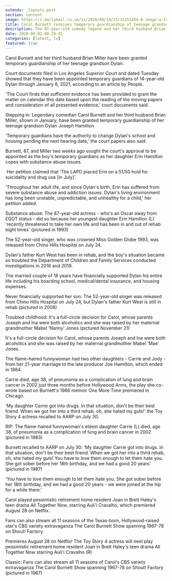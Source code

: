 ```yaml
---
extends: _layouts.post
section: content
image: https://i.dailymail.co.uk/1s/2020/08/19/23/32151454-0-image-a-154_1597875797296.jpg 
title: Carol Burnett receives temporary guardianship of teenage grandson Dylan 
description: The 87-year-old comedy legend and her third husband Brian Miller have been granted temporary guardianship of her teenage grandson Dylan. 
date: 2020-09-02-08-29-41 
categories: [latest, tv] 
featured: true 
--- 
```

Carol Burnett and her third husband Brian Miller have been granted temporary guardianship of her teenage grandson Dylan.

Court documents filed in Los Angeles Superior Court and dated Tuesday showed that they have been appointed temporary guardians of 14-year-old Dylan through January 8, 2021, according to an article by People.

'The Court finds that sufficient evidence has been provided to grant the matter on calendar this date based upon the reading of the moving papers and consideration of all presented evidence,' court documents said.

Stepping in: Legendary comedian Carol Burnett and her third husband Brian Miller, shown in January, have been granted temporary guardianship of her teenage grandson Dylan Joseph Hamilton

'Temporary guardians have the authority to change Dylan's school and housing pending the next hearing date,' the court papers also said.

Burnett, 87, and Miller two weeks ago sought the court's approval to be appointed as the boy's temporary guardians as her daughter Erin Hamilton copes with substance abuse issues.

 Her petition claimed that 'The LAPD placed Erin on a 51/50 hold for suicidality and drug use [in July]'.

'Throughout her adult life, and since Dylan's birth, Erin has suffered from severe substance abuse and addiction issues. Dylan's living environment has long been unstable, unpredictable, and unhealthy for a child,' her petition added.

Substance abuse: The 87-year-old actress - who's an Oscar away from EGOT status - did so because her youngest daughter Erin Hamilton (L) 'recently threatened to take her own life and has been in and out of rehab eight times' (pictured in 1993)

The 52-year-old singer, who was crowned Miss Golden Globe 1993, was released from Chino Hills Hospital on July 24.

Dylan's father Kurt West has been in rehab, and the boy's situation became so troubled the Department of Children and Family Services conducted investigations in 2018 and 2019.

The married couple of 18 years have financially supported Dylan his entire life including his boarding school, medical/dental insurance, and housing expenses.   

Never financially supported her son: The 52-year-old singer was released from Chino Hills Hospital on July 24, but Dylan's father Kurt West is still in rehab (pictured in 2008)

Troubled childhood: It's a full-circle decision for Carol, whose parents Joseph and Ina were both alcoholics and she was raised by her maternal grandmother Mabel 'Nanny' Jones (pictured November 21)

It's a full-circle decision for Carol, whose parents Joseph and Ina were both alcoholics and she was raised by her maternal grandmother Mabel 'Mae' Jones.

The flame-haired funnywoman had two other daughters - Carrie and Jody - from her 21-year marriage to the late producer Joe Hamilton, which ended in 1984.

Carrie died, age 38, of pneumonia as a complication of lung and brain cancer in 2002 just three months before Hollywood Arms, the play she co-wrote based on Burnett's 1986 memoir One More Time premiered in Chicago.

'My daughter Carrie got into drugs. In that situation, don't be their best friend. When we got her into a third rehab, oh, she hated my guts!' the Toy Story 4 actress recalled to AARP on July 30.

RIP: The flame-haired funnywoman's eldest daughter Carrie (L) died, age 38, of pneumonia as a complication of lung and brain cancer in 2002 (pictured in 1983)

Burnett recalled to AARP on July 30: 'My daughter Carrie got into drugs. In that situation, don't be their best friend. When we got her into a third rehab, oh, she hated my guts! You have to love them enough to let them hate you. She got sober before her 18th birthday, and we had a good 20 years' (pictured in 1987)

'You have to love them enough to let them hate you. She got sober before her 18th birthday, and we had a good 20 years - we were joined at the hip for a while there.'

Carol played pessimistic retirement home resident Joan in Brett Haley's teen drama All Together Now, starring Auli'i Cravalho, which premiered August 28 on Netflix.

Fans can also stream all 11 seasons of the Texas-born, Hollywood-raised star's CBS variety extravaganza The Carol Burnett Show spanning 1967-78 on Shout! Factory. 

Premieres August 28 on Netflix! The Toy Story 4 actress will next play pessimistic retirement home resident Joan in Brett Haley's teen drama All Together Now starring Auli'i Cravalho (R)

Classic: Fans can also stream all 11 seasons of Carol's CBS variety extravaganza The Carol Burnett Show spanning 1967-78 on Shout! Factory (pictured in 1967)

